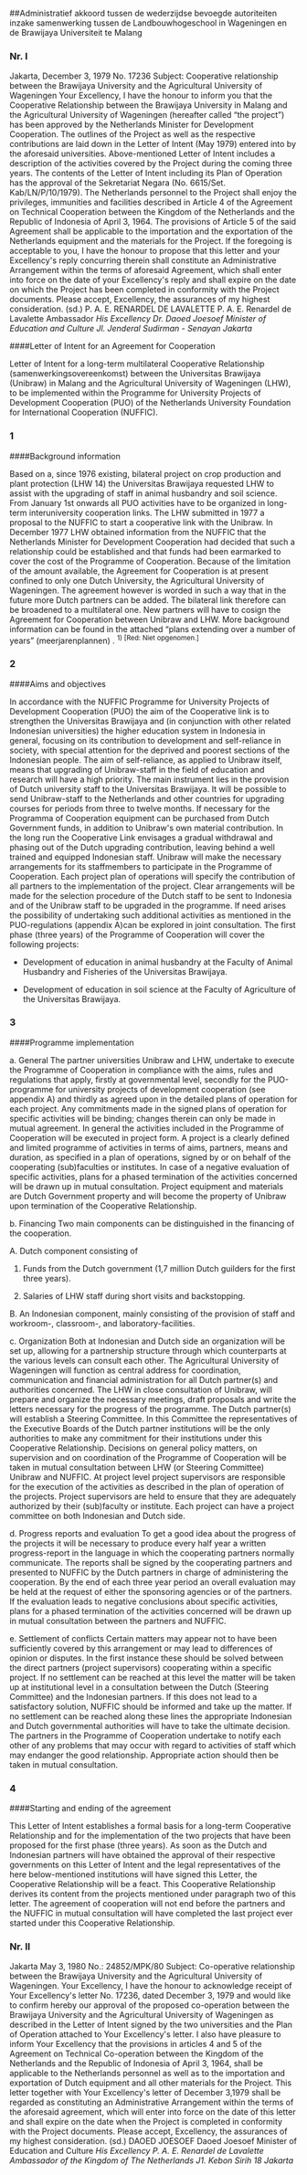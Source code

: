 <meta http-equiv='Content-Type' content='text/html; charset=utf-8' />

##Administratief akkoord tussen de wederzijdse bevoegde autoriteiten inzake samenwerking tussen de Landbouwhogeschool in Wageningen en de Brawijaya Universiteit te Malang

### Nr.  I  

Jakarta, December 3, 1979 No. 17236 Subject: Cooperative relationship between the Brawijaya University and the Agricultural University of Wageningen Your Excellency, I have the honour to inform you that the Cooperative Relationship between the Brawijaya University in Malang and the Agricultural University of Wageningen (hereafter called “the project”) has been approved by the Netherlands Minister for Development Cooperation. The outlines of the Project as well as the respective contributions are laid down in the Letter of Intent (May 1979) entered into by the aforesaid universities. Above-mentioned Letter of Intent includes a description of the activities covered by the Project during the coming three years. The contents of the Letter of Intent including its Plan of Operation has the approval of the Sekretariat Negara (No. 6615/Set. Kab/LN/P/10/1979). The Netherlands personnel to the Project shall enjoy the privileges, immunities and facilities described in Article 4 of the Agreement on Technical Cooperation between the Kingdom of the Netherlands and the Republic of Indonesia of April 3, 1964. The provisions of Article 5 of the said Agreement shall be applicable to the importation and the exportation of the Netherlands equipment and the materials for the Project. If the foregoing is acceptable to you, I have the honour to propose that this letter and your Excellency's reply concurring therein shall constitute an Administrative Arrangement within the terms of aforesaid Agreement, which shall enter into force on the date of your Excellency's reply and shall expire on the date on which the Project has been completed in conformity with the Project documents. Please accept, Excellency, the assurances of my highest consideration. (sd.) P. A. E. RENARDEL DE LAVALETTE P. A. E. Renardel de Lavalette Ambassador  *His Excellency*   *Dr. Daoed Joesoef*   *Minister of Education and Culture*   *Jl. Jenderal Sudirman - Senayan*   *Jakarta*    

####Letter of Intent for an Agreement for Cooperation

Letter of Intent for a long-term multilateral Cooperative Relationship (samenwerkingsovereenkomst) between the Universitas Brawijaya (Unibraw) in Malang and the Agricultural University of Wageningen (LHW), to be implemented within the Programme for University Projects of Development Cooperation (PUO) of the Netherlands University Foundation for International Cooperation (NUFFIC).  

### 1  

####Background information

Based on a, since 1976 existing, bilateral project on crop production and plant protection (LHW 14) the Universitas Brawijaya requested LHW to assist with the upgrading of staff in animal husbandry and soil science. From January 1st onwards all PUO activities have to be organized in long-term interuniversity cooperation links. The LHW submitted in 1977 a proposal to the NUFFIC to start a cooperative link with the Unibraw. In December 1977 LHW obtained information from the NUFFIC that the Netherlands Minister for Development Cooperation had decided that such a relationship could be established and that funds had been earmarked to cover the cost of the Programme of Cooperation. Because of the limitation of the amount available, the Agreement for Cooperation is at present confined to only one Dutch University, the Agricultural University of Wageningen. The agreement however is worded in such a way that in the future more Dutch partners can be added. The bilateral link therefore can be broadened to a multilateral one. New partners will have to cosign the Agreement for Cooperation between Unibraw and LHW. More background information can be found in the attached “plans extending over a number of years” (meerjarenplannen) . <sup> 1)  [Red: Niet opgenomen.]  </sup>  

### 2  

####Aims and objectives

In accordance with the NUFFIC Programme for University Projects of Development Cooperation (PUO) the aim of the Cooperative link is to strengthen the Universitas Brawijaya and (in conjunction with other related Indonesian universities) the higher education system in Indonesia in general, focusing on its contribution to development and self-reliance in society, with special attention for the deprived and poorest sections of the Indonesian people. The aim of self-reliance, as applied to Unibraw itself, means that upgrading of Unibraw-staff in the field of education and research will have a high priority. The main instrument lies in the provision of Dutch university staff to the Universitas Brawijaya. It will be possible to send Unibraw-staff to the Netherlands and other countries for upgrading courses for periods from three to twelve months. If necessary for the Programma of Cooperation equipment can be purchased from Dutch Government funds, in addition to Unibraw's own material contribution. In the long run the Cooperative Link envisages a gradual withdrawal and phasing out of the Dutch upgrading contribution, leaving behind a well trained and equipped Indonesian staff. Unibraw will make the necessary arrangements for its staffmembers to participate in the Programme of Cooperation. Each project plan of operations will specify the contribution of all partners to the implementation of the project. Clear arrangements will be made for the selection procedure of the Dutch staff to be sent to Indonesia and of the Unibraw staff to be upgraded in the programme. If need arises the possibility of undertaking such additional activities as mentioned in the PUO-regulations (appendix A)can be explored in joint consultation. The first phase (three years) of the Programme of Cooperation will cover the following projects: 

- Development of education in animal husbandry at the Faculty of Animal Husbandry and Fisheries of the Universitas Brawijaya.  

- Development of education in soil science at the Faculty of Agriculture of the Universitas Brawijaya.    

### 3  

####Programme implementation

a. General The partner universities Unibraw and LHW, undertake to execute the Programme of Cooperation in compliance with the aims, rules and regulations that apply, firstly at governmental level, secondly for the PUO-programme for university projects of development cooperation (see appendix A) and thirdly as agreed upon in the detailed plans of operation for each project. Any commitments made in the signed plans of operation for specific activities will be binding; changes therein can only be made in mutual agreement. In general the activities included in the Programme of Cooperation will be executed in project form. A project is a clearly defined and limited programme of activities in terms of aims, partners, means and duration, as specified in a plan of operations, signed by or on behalf of the cooperating (sub)faculties or institutes. In case of a negative evaluation of specific activities, plans for a phased termination of the activities concerned will be drawn up in mutual consultation. Project equipment and materials are Dutch Government property and will become the property of Unibraw upon termination of the Cooperative Relationship.  

b. Financing Two main components can be distinguished in the financing of the cooperation. 

A. Dutch component consisting of 

1. Funds from the Dutch government (1,7 million Dutch guilders for the first three years).  

2. Salaries of LHW staff during short visits and backstopping.    

B. An Indonesian component, mainly consisting of the provision of staff and workroom-, classroom-, and laboratory-facilities.    

c. Organization Both at Indonesian and Dutch side an organization will be set up, allowing for a partnership structure through which counterparts at the various levels can consult each other. The Agricultural University of Wageningen will function as central address for coordination, communication and financial administration for all Dutch partner(s) and authorities concerned. The LHW in close consultation of Unibraw, will prepare and organize the necessary meetings, draft proposals and write the letters necessary for the progress of the programme. The Dutch partner(s) will establish a Steering Committee. In this Committee the representatives of the Executive Boards of the Dutch partner institutions will be the only authorities to make any commitment for their institutions under this Cooperative Relationship. Decisions on general policy matters, on supervision and on coordination of the Programme of Cooperation will be taken in mutual consultation between LHW (or Steering Committee) Unibraw and NUFFIC. At project level project supervisors are responsible for the execution of the activities as described in the plan of operation of the projects. Project supervisors are held to ensure that they are adequately authorized by their (sub)faculty or institute. Each project can have a project committee on both Indonesian and Dutch side.  

d. Progress reports and evaluation To get a good idea about the progress of the projects it will be necessary to produce every half year a written progress-report in the language in which the cooperating partners normally communicate. The reports shall be signed by the cooperating partners and presented to NUFFIC by the Dutch partners in charge of administering the cooperation. By the end of each three year period an overall evaluation may be held at the request of either the sponsoring agencies or of the partners. If the evaluation leads to negative conclusions about specific activities, plans for a phased termination of the activities concerned will be drawn up in mutual consultation between the partners and NUFFIC.  

e. Settlement of conflicts Certain matters may appear not to have been sufficiently covered by this arrangement or may lead to differences of opinion or disputes. In the first instance these should be solved between the direct partners (project supervisors) cooperating within a specific project. If no settlement can be reached at this level the matter will be taken up at institutional level in a consultation between the Dutch (Steering Committee) and the Indonesian partners. If this does not lead to a satisfactory solution, NUFFIC should be informed and take up the matter. If no settlement can be reached along these lines the appropriate Indonesian and Dutch governmental authorities will have to take the ultimate decision. The partners in the Programme of Cooperation undertake to notify each other of any problems that may occur with regard to activities of staff which may endanger the good relationship. Appropriate action should then be taken in mutual consultation.    

### 4  

####Starting and ending of the agreement

This Letter of Intent establishes a formal basis for a long-term Cooperative Relationship and for the implementation of the two projects that have been proposed for the first phase (three years). As soon as the Dutch and Indonesian partners will have obtained the approval of their respective governments on this Letter of Intent and the legal representatives of the here below-mentioned institutions will have signed this Letter, the Cooperative Relationship will be a feact. This Cooperative Relationship derives its content from the projects mentioned under paragraph two of this letter. The agreement of cooperation will not end before the partners and the NUFFIC in mutual consultation will have completed the last project ever started under this Cooperative Relationship.  

### Nr.  II  

Jakarta May 3, 1980 No.: 24852/MPK/80 Subject: Co-operative relationship between the Brawijaya University and the Agricultural University of Wageningen. Your Excellency, I have the honour to acknowledge receipt of Your Excellency's letter No. 17236, dated December 3, 1979 and would like to confirm hereby our approval of the proposed co-operation between the Brawijaya University and the Agricultural University of Wageningen as described in the Letter of Intent signed by the two universities and the Plan of Operation attached to Your Excellency's letter. I also have pleasure to inform Your Excellency that the provisions in articles 4 and 5 of the Agreement on Technical Co-operation between the Kingdom of the Netherlands and the Republic of Indonesia of April 3, 1964, shall be applicable to the Netherlands personnel as well as to the importation and exportation of Dutch equipment and all other materials for the Project. This letter together with Your Excellency's letter of December 3,1979 shall be regarded as constituting an Administrative Arrangement within the terms of the aforesaid agreement, which will enter into force on the date of this letter and shall expire on the date when the Project is completed in conformity with the Project documents. Please accept, Excellency, the assurances of my highest consideration. (sd.) DAOED JOESOEF Daoed Joesoef Minister of Education and Culture  *His Excellency*   *P. A. E. Renardel de Lavalette*   *Ambassador of the Kingdom of The Netherlands*   *J1. Kebon Sirih 18*   *Jakarta*    
